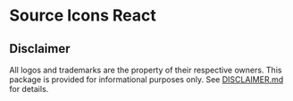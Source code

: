 # Source Icons React
## Disclaimer

All logos and trademarks are the property of their respective owners. This package is provided for informational purposes only. See [DISCLAIMER.md](../../DISCLAIMER.md) for details.
